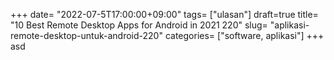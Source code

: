 +++
date= "2022-07-5T17:00:00+09:00"
tags= ["ulasan"]
draft=true
title= "10 Best Remote Desktop Apps for Android in 2021        220"
slug= "aplikasi-remote-desktop-untuk-android-220"
categories= ["software, aplikasi"]
+++
asd
